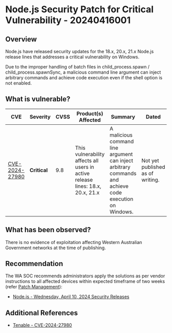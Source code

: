 # Node.js Security Patch for Critical Vulnerability - 20240416001

## Overview

Node.js have released security updates for the 18.x, 20.x, 21.x Node.js release lines that addresses a critical vulnerability on Windows.

Due to the improper handling of batch files in child_process.spawn / child_process.spawnSync, a malicious command line argument can inject arbitrary commands and achieve code execution even if the shell option is not enabled.

## What is vulnerable?

| CVE    | Severity     | CVSS | Product(s) Affected | Summary | Dated |
| ------ | ------------ | ---- | ------------------- | ------- | ----- |
| [CVE-2024-27980](https://nvd.nist.gov/vuln/detail/CVE-2024-27980) | **Critical** | 9.8  | This vulnerability affects all users in active release lines: 18.x, 20.x, 21.x | A malicious command line argument can inject arbitrary commands and achieve code execution on Windows.        | Not yet published as of writing.      |

## What has been observed?

There is no evidence of exploitation affecting Western Australian Government networks at the time of publishing.

## Recommendation

The WA SOC recommends administrators apply the solutions as per vendor instructions to all affected devices within expected timeframe of two weeks (refer [Patch Management](../guidelines/patch-management.md)):

- [Node.js - Wednesday, April 10, 2024 Security Releases](https://nodejs.org/en/blog/vulnerability/april-2024-security-releases-2)

## Additional References

- [Tenable - CVE-2024-27980](https://www.tenable.com/cve/CVE-2024-27980)
